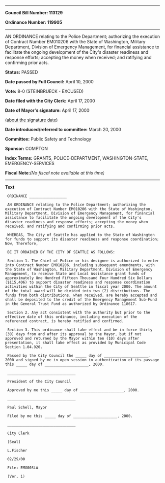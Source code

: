 

********

**Council Bill Number: 113129**
   
**Ordinance Number: 119905**
********

 AN ORDINANCE relating to the Police Department; authorizing the execution of Contract Number EM010206 with the State of Washington, Military Department, Division of Emergency Management, for financial assistance to facilitate the ongoing development of the City's disaster readiness and response efforts; accepting the money when received; and ratifying and confirming prior acts.

**Status:** PASSED
   
**Date passed by Full Council:** April 10, 2000
   
**Vote:** 8-0 (STEINBRUECK - EXCUSED)
   
**Date filed with the City Clerk:** April 17, 2000
   
**Date of Mayor's signature:** April 17, 2000
   
[(about the signature date)](/~public/approvaldate.htm)
   
   
   
**Date introduced/referred to committee:** March 20, 2000
   
**Committee:** Public Safety and Technology
   
**Sponsor:** COMPTON
   
   
**Index Terms:** GRANTS, POLICE-DEPARTMENT, WASHINGTON-STATE, EMERGENCY-SERVICES

**Fiscal Note:**_(No fiscal note available at this time)_

********

**Text**
   
```
 ORDINANCE _________________

 AN ORDINANCE relating to the Police Department; authorizing the execution of Contract Number EM010206 with the State of Washington, Military Department, Division of Emergency Management, for financial assistance to facilitate the ongoing development of the City's disaster readiness and response efforts; accepting the money when received; and ratifying and confirming prior acts.

 WHEREAS, The City of Seattle has applied to the State of Washington for funds to support its disaster readiness and response coordination; Now, Therefore,

 BE IT ORDAINED BY THE CITY OF SEATTLE AS FOLLOWS:

 Section 1. The Chief of Police or his designee is authorized to enter into Contract Number EM010206, including subsequent amendments, with the State of Washington, Military Department, Division of Emergency Management, to receive State and Local Assistance grant funds of approximately One Hundred Fifteen Thousand Four Hundred Six Dollars ($115,406) to support disaster readiness and response coordination activities within the City of Seattle in fiscal year 2000. The amount of the total award will be divided into two (2) distributions. The funds from both distributions, when received, are hereby accepted and shall be deposited to the credit of the Emergency Management Sub-Fund in the General Trust Fund as authorized by Ordinance 118617.

 Section 2. Any act consistent with the authority but prior to the effective date of this ordinance, including execution of the referenced contract, is hereby ratified and confirmed.

 Section 3. This ordinance shall take effect and be in force thirty (30) days from and after its approval by the Mayor, but if not approved and returned by the Mayor within ten (10) days after presentation, it shall take effect as provided by Municipal Code Section 1.04.020.

 Passed by the City Council the _____ day of ____________________, 2000 and signed by me in open session in authentication of its passage this _____ day of ____________________, 2000.

 _______________________________

 President of the City Council

 Approved by me this _____ day of ____________________, 2000.

 _______________________________

 Paul Schell, Mayor

 Filed by me this _____ day of ____________________, 2000.

 _______________________________

 City Clerk

 (Seal)

 L.Fischer

 02/29/00

 File: EMG00SLA

 (Ver. 1)

```
